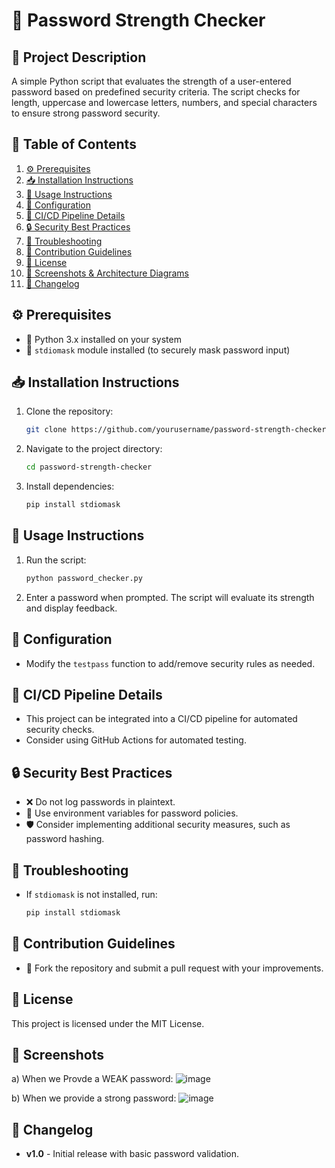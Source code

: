 # 🔐 Password Strength Checker

## 📌 Project Description
A simple Python script that evaluates the strength of a user-entered password based on predefined security criteria. The script checks for length, uppercase and lowercase letters, numbers, and special characters to ensure strong password security.

## 📖 Table of Contents
1. [⚙️ Prerequisites](https://github.com/Jidendiran-coder/Password_Security?tab=readme-ov-file#%EF%B8%8F-prerequisites)
2. [📥 Installation Instructions](https://github.com/Jidendiran-coder/Password_Security?tab=readme-ov-file#-installation-instructions)
3. [📝 Usage Instructions](https://github.com/Jidendiran-coder/Password_Security?tab=readme-ov-file#-usage-instructions)
4. [🔧 Configuration](https://github.com/Jidendiran-coder/Password_Security?tab=readme-ov-file#-configuration)
5. [🚀 CI/CD Pipeline Details](https://github.com/Jidendiran-coder/Password_Security?tab=readme-ov-file#-cicd-pipeline-details)
6. [🔒 Security Best Practices](https://github.com/Jidendiran-coder/Password_Security?tab=readme-ov-file#-security-best-practices)
7. [🐞 Troubleshooting](https://github.com/Jidendiran-coder/Password_Security?tab=readme-ov-file#-troubleshooting)
8. [🤝 Contribution Guidelines](https://github.com/Jidendiran-coder/Password_Security?tab=readme-ov-file#-contribution-guidelines)
9. [📜 License](https://github.com/Jidendiran-coder/Password_Security?tab=readme-ov-file#-license)
10. [📸 Screenshots & Architecture Diagrams](https://github.com/Jidendiran-coder/Password_Security?tab=readme-ov-file#-screenshots--architecture-diagrams)
11. [📅 Changelog](https://github.com/Jidendiran-coder/Password_Security?tab=readme-ov-file#-changelog)

## ⚙️ Prerequisites
- 🐍 Python 3.x installed on your system
- 🔗 `stdiomask` module installed (to securely mask password input)

## 📥 Installation Instructions
1. Clone the repository:
   ```bash
   git clone https://github.com/yourusername/password-strength-checker.git
   ```
2. Navigate to the project directory:
   ```bash
   cd password-strength-checker
   ```
3. Install dependencies:
   ```bash
   pip install stdiomask
   ```

## 📝 Usage Instructions
1. Run the script:
   ```bash
   python password_checker.py
   ```
2. Enter a password when prompted. The script will evaluate its strength and display feedback.

## 🔧 Configuration
- Modify the `testpass` function to add/remove security rules as needed.

## 🚀 CI/CD Pipeline Details
- This project can be integrated into a CI/CD pipeline for automated security checks.
- Consider using GitHub Actions for automated testing.

## 🔒 Security Best Practices
- ❌ Do not log passwords in plaintext.
- 🔑 Use environment variables for password policies.
- 🛡️ Consider implementing additional security measures, such as password hashing.

## 🐞 Troubleshooting
- If `stdiomask` is not installed, run:
  ```bash
  pip install stdiomask
  ```

## 🤝 Contribution Guidelines
- 🔀 Fork the repository and submit a pull request with your improvements.

## 📜 License
This project is licensed under the MIT License.

## 📸 Screenshots
a) When we Provde a WEAK password:
![image](https://github.com/user-attachments/assets/08d9a568-e7b0-48c3-af3f-1292cc43eb4a)

b) When we provide a strong password:
![image](https://github.com/user-attachments/assets/f6487224-6d30-409b-b5bd-80b9cf2c1a51)


## 📅 Changelog
- **v1.0** - Initial release with basic password validation.

